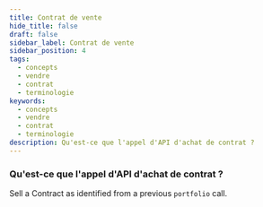 ```yaml
---
title: Contrat de vente
hide_title: false
draft: false
sidebar_label: Contrat de vente
sidebar_position: 4
tags:
  - concepts
  - vendre
  - contrat
  - terminologie
keywords:
  - concepts
  - vendre
  - contrat
  - terminologie
description: Qu'est-ce que l'appel d'API d'achat de contrat ?
---
```


### Qu'est-ce que l'appel d'API d'achat de contrat ?

Sell a Contract as identified from a previous `portfolio` call.
